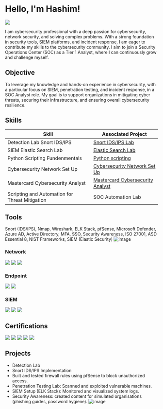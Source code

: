 # Hello, I'm Hashim!
<a href="https://linkedin.com/in/hashim-h-4a1707194"><img src="https://img.shields.io/badge/-LinkedIn-0072b1?&style=for-the-badge&logo=linkedin&logoColor=white" /></a>

I am cybersecurity professional with a deep passion for cybersecurity, network security, and solving complex problems. With a strong foundation in security tools, SIEM platforms, and incident response, I am eager to contribute my skills to the cybersecurity community. I aim to join a Security Operations Center (SOC) as a Tier 1 Analyst, where I can continuously grow and challenge myself.



## Objective
To leverage my knowledge and hands-on experience in cybersecurity, with a particular focus on SIEM, penetration testing, and incident response, in a SOC Analyst role. My goal is to support organizations in mitigating cyber threats, securing their infrastructure, and ensuring overall cybersecurity resilience.



## Skills

| Skill                                         | Associated Project         |
|-----------------------------------------------|----------------------------|
| Detection Lab Snort IDS/IPS          | <a href="https://github.com/HashSayd/Detection-Lab-Snort-IDS-IPS-/tree/main">Snort IDS/IPS Lab</a>|
| SIEM Elastic Search Lab  | <a href="https://github.com/HashSayd/Elastic-Search-Lab-">Elastic Search Lab</a>|
| Python Scripting Fundenmentals         | <a href="https://github.com/HashSayd/Python-Scripting-Project/blob/main/README.md"> Python scripting|
| Cybersecurity Network Set Up      | <a href="https://github.com/HashSayd/Cybersecurity-Network-Set-up-/blob/main/README.md"> Cybersecurity Network Set Up|
| Mastercard Cybersecurity Analyst                 | <a href="https://github.com/HashSayd/MasterCard-Cybersecurity-Job-Simulation"> Mastercard Cybersecurity Analyst
| Scripting and Automation for Threat Mitigation | SOC Automation Lab|

## Tools

Snort (IDS/IPS), Nmap, Wireshark, ELK Stack, pfSense, Microsoft Defender, Azure AD, Active Directory, MFA, SSO, Security Awareness, ISO 27001, ASD Essential 8, NIST Frameworks, SIEM (Elastic Security)
![image](https://github.com/user-attachments/assets/cfd34ad1-ad14-46e7-a3b8-e4e6f4f45b55)


### Network
<div>
    <img src="https://img.shields.io/badge/-Wireshark-1679A7?&style=for-the-badge&logo=Wireshark&logoColor=white" />
    <img src="https://img.shields.io/badge/-Suricata-EF3B2D?&style=for-the-badge&logo=Suricata&logoColor=white" />
    <img src="https://img.shields.io/badge/-Zeek-777BB4?&style=for-the-badge&logo=Zeek&logoColor=white" />
</div>

### Endpoint
<div>
    <img src="https://img.shields.io/badge/-Microsoft_Defender_for_Endpoint-00A4EF?&style=for-the-badge&logo=Microsoft&logoColor=white" />
    <img src="https://img.shields.io/badge/-Velociraptor-4B275F?&style=for-the-badge&logo=Velociraptor&logoColor=white" />
</div>

### SIEM
<div>
    <img src="https://img.shields.io/badge/-Microsoft_Sentinel-0078D4?&style=for-the-badge&logo=Microsoft&logoColor=white" />
    <img src="https://img.shields.io/badge/-Splunk-000000?&style=for-the-badge&logo=Splunk&logoColor=white" />
    <img src="https://img.shields.io/badge/-Elastic-005571?&style=for-the-badge&logo=Elastic&logoColor=white" />
</div>

## Certifications
<div>
<img src="https://img.shields.io/badge/-Security%2B-FF0000?&style=for-the-badge&logo=CompTIA&logoColor=white" />
<img src="https://img.shields.io/badge/-Network%2B-007ACC?&style=for-the-badge&logo=CompTIA&logoColor=white" />
<img src="https://img.shields.io/badge/-A%2B-4D4D4D?&style=for-the-badge&logo=CompTIA&logoColor=white" />
<img src="https://img.shields.io/badge/-CDSA-006400?&style=for-the-badge&logoColor=white" />
<img src="https://img.shields.io/badge/-CCD-000080?&style=for-the-badge&logoColor=white" />
</div>

## Projects
- Detection Lab
- Snort IDS/IPS Implementation
- Built and tested firewall rules using pfSense to block unauthorized access.
- Penetration Testing Lab: Scanned and exploited vulnerable machines.
- SIEM Setup (ELK Stack): Monitored and visualized system logs.
- Security Awareness: created content for simulated organisations (phishing guides, password hygiene).
![image](https://github.com/user-attachments/assets/68ca50f9-7f0f-49f5-832d-c87757286118)
